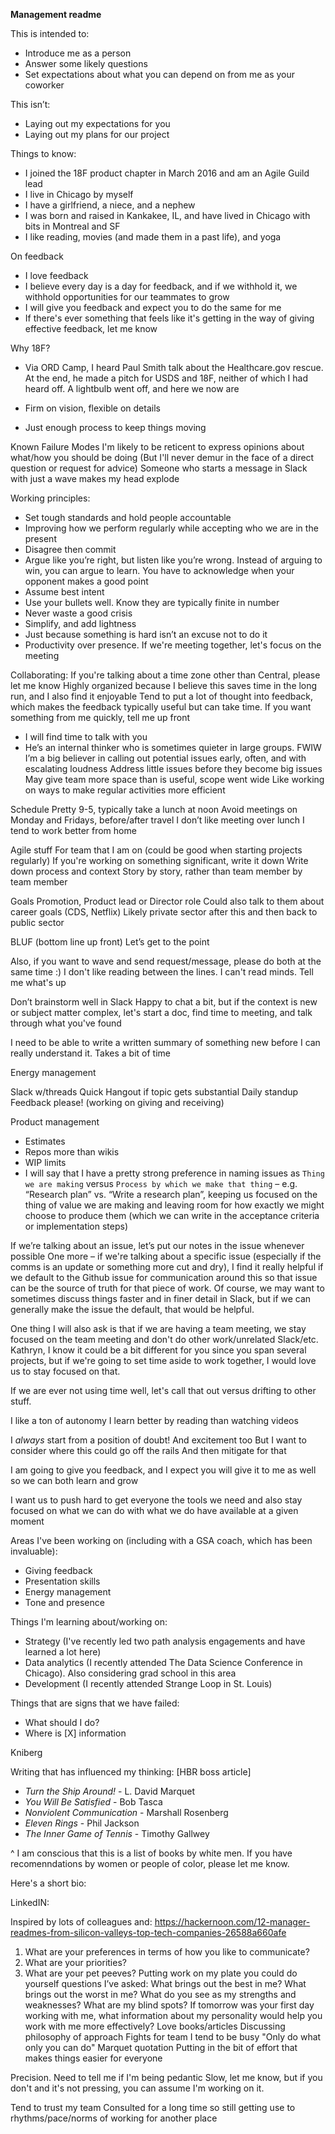 **Management readme**

This is intended to:
 - Introduce me as a person
 - Answer some likely questions
 - Set expectations about what you can depend on from me as your coworker

This isn’t:
 - Laying out my expectations for you
  - Laying out my plans for our project

Things to know:
 - I joined the 18F product chapter in March 2016 and am an Agile Guild lead
- I live in Chicago by myself
 - I have a girlfriend, a niece, and a nephew
 - I was born and raised in Kankakee, IL, and have lived in Chicago with bits in Montreal and SF
 - I like reading, movies (and made them in a past life), and yoga

On feedback
 - I love feedback
 - I believe every day is a day for feedback, and if we withhold it, we withhold opportunities for our teammates to grow
 - I will give you feedback and expect you to do the same for me
 - If there's ever something that feels like it's getting in the way of giving effective feedback, let me know
 
 Why 18F?
 - Via ORD Camp, I heard Paul Smith talk about the Healthcare.gov rescue. At the end, he made a pitch for USDS and 18F, neither of which I had heard off. A lightbulb went off, and here we now are

 - Firm on vision, flexible on details
 - Just enough process to keep things moving

Known Failure Modes
I'm likely to be reticent to express opinions about what/how you should be doing (But I'll never demur in the face of a direct question or request for advice)
Someone who starts a message in Slack with just a wave makes my head explode

Working principles:
 - Set tough standards and hold people accountable
- Improving how we perform regularly while accepting who we are in the present 
 - Disagree then commit
 - Argue like you’re right, but listen like you’re wrong. Instead of arguing to win, you can argue to learn. You have to acknowledge when your opponent makes a good point
 - Assume best intent
 - Use your bullets well. Know they are typically finite in number
 - Never waste a good crisis
 - Simplify, and add lightness
 - Just because something is hard isn’t an excuse not to do it
 - Productivity over presence. If we're meeting together, let's focus on the meeting

Collaborating:
If you're talking about a time zone other than Central, please let me know
Highly organized because I believe this saves time in the long run, and I also find it enjoyable
Tend to put a lot of thought into feedback, which makes the feedback typically useful but can take time. If you want something from me quickly, tell me up front
- I will find time to talk with you
 - He’s an internal thinker who is sometimes quieter in large groups. 
 FWIW I’m a big believer in calling out potential issues early, often, and with escalating loudness
Address little issues before they become big issues
May give team more space than is useful, scope went wide
Like working on ways to make regular activities more efficient 

Schedule
Pretty 9-5, typically take a lunch at noon
Avoid meetings on Monday and Fridays, before/after travel 
I don’t like meeting over lunch
I tend to work better from home 

Agile stuff
For team that I am on (could be good when starting projects regularly)
If you're working on something significant, write it down
Write down process and context
Story by story, rather than team member by team member


Goals
Promotion, Product lead or Director role
Could also talk to them about career goals (CDS, Netflix)
Likely private sector after this and then back to public sector

BLUF (bottom line up front)
Let’s get to the point

Also, if you want to wave and send request/message, please do both at the same time :)
I don't like reading between the lines. I can't read minds. Tell me what's up

Don’t brainstorm well in Slack
Happy to chat a bit, but if the context is new or subject matter complex, let's start a doc, find time to meeting, and talk through what you've found

I need to be able to write a written summary of something new before I can really understand it. Takes a bit of time

Energy management


Slack w/threads
Quick Hangout if topic gets substantial 
Daily standup
Feedback please! (working on giving and receiving)


Product management
 - Estimates
 - Repos more than wikis
 - WIP limits
 - I will say that I have a pretty strong preference in naming issues as `Thing we are making` versus `Process by which we make that thing` – e.g. “Research plan” vs. “Write a research plan”, keeping us focused on the thing of value we are making and leaving room for how exactly we might choose to produce them (which we can write in the acceptance criteria or implementation steps)

If we’re talking about an issue, let’s put our notes in the issue whenever possible 
One more – if we're talking about a specific issue (especially if the comms is an update or something more cut and dry), I find it really helpful if we default to the Github issue for communication around this so that issue can be the source of truth for that piece of work. Of course, we may want to sometimes discuss things faster and in finer detail in Slack, but if we can generally make the issue the default, that would be helpful.

One thing I will also ask is that if we are having a team meeting, we stay focused on the team meeting and don't do other work/unrelated Slack/etc. Kathryn, I know it could be a bit different for you since you span several projects, but if we're going to set time aside to work together, I would love us to stay focused on that. 

If we are ever not using time well, let's call that out versus drifting to other stuff. 

I like a ton of autonomy
I learn better by reading than watching videos

I _always_ start from a position of doubt!
And excitement too
But I want to consider where this could go off the rails
And then mitigate for that

I am going to give you feedback, and I expect you will give it to me as well so we can both learn and grow

I want us to push hard to get everyone the tools we need and also stay focused on what we can do with what we do have available at a given moment

Areas I've been working on (including with a GSA coach, which has been invaluable):
 - Giving feedback
 - Presentation skills
 - Energy management 
 - Tone and presence

Things I'm learning about/working on:
- Strategy (I've recently led two path analysis engagements and have learned a lot here)
- Data analytics (I recently attended The Data Science Conference in Chicago). Also considering grad school in this area
- Development (I recently attended Strange Loop in St. Louis)

Things that are signs that we have failed:
 - What should I do?
 - Where is [X] information

Kniberg

Writing that has influenced my thinking:
[HBR boss article]
 - _Turn the Ship Around!_ - L. David Marquet
 - _You Will Be Satisfied_ - Bob Tasca    
 - _Nonviolent Communication_ - Marshall Rosenberg
 - _Eleven Rings_ - Phil Jackson
 - _The Inner Game of Tennis_ - Timothy Gallwey
 
 ^ I am conscious that this is a list of books by white men. If you have recomenndations by women or people of color, please let me know.

Here's a short bio:

LinkedIN:

Inspired by lots of colleagues and:
https://hackernoon.com/12-manager-readmes-from-silicon-valleys-top-tech-companies-26588a660afe

1. What are your preferences in terms of how you like to communicate?
2. What are your priorities?
3. What are your pet peeves?
Putting work on my plate you could do yourself 
questions I’ve asked:
What brings out the best in me?
What brings out the worst in me?
What do you see as my strengths and weaknesses?
What are my blind spots?
If tomorrow was your first day working with me, what information about my personality would help you work with me more effectively?
Love books/articles
Discussing philosophy of approach
Fights for team
I tend to be busy
"Only do what only you can do"
Marquet quotation
Putting in the bit of effort that makes things easier for everyone

Precision. Need to tell me if I'm being pedantic
Slow, let me know, but if you don't and it's not pressing, you can assume I'm working on it.

Tend to trust my team 
 Consulted for a long time so still getting use to rhythms/pace/norms of working for another place
